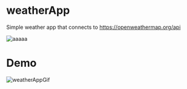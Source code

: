 # weatherApp
Simple weather app that connects to https://openweathermap.org/api

![aaaaa](https://user-images.githubusercontent.com/50986606/176656220-d6c496fd-03fc-41c6-b49e-c824d225240a.jpeg)

# Demo

![weatherAppGif](https://user-images.githubusercontent.com/50986606/177744632-42bd7c33-73a6-47cb-b4c3-65f3e7e820d5.gif)
